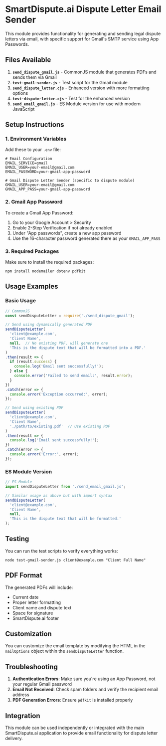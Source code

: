 # SmartDispute.ai Dispute Letter Email Sender

This module provides functionality for generating and sending legal dispute letters via email, with specific support for Gmail's SMTP service using App Passwords.

## Files Available

1. **`send_dispute_gmail.js`** - CommonJS module that generates PDFs and sends them via Gmail
2. **`test-gmail-sender.js`** - Test script for the Gmail module
3. **`send_dispute_letter.cjs`** - Enhanced version with more formatting options
4. **`test-dispute-letter.cjs`** - Test for the enhanced version
5. **`send_email_gmail.js`** - ES Module version for use with modern JavaScript

## Setup Instructions

### 1. Environment Variables

Add these to your `.env` file:

```
# Email Configuration
EMAIL_SERVICE=gmail
EMAIL_USER=your-email@gmail.com
EMAIL_PASSWORD=your-gmail-app-password

# Gmail Dispute Letter Sender (specific to dispute module)
GMAIL_USER=your-email@gmail.com
GMAIL_APP_PASS=your-gmail-app-password
```

### 2. Gmail App Password

To create a Gmail App Password:
1. Go to your Google Account > Security
2. Enable 2-Step Verification if not already enabled
3. Under "App passwords", create a new app password
4. Use the 16-character password generated there as your `GMAIL_APP_PASS`

### 3. Required Packages

Make sure to install the required packages:

```
npm install nodemailer dotenv pdfkit
```

## Usage Examples

### Basic Usage

```javascript
// CommonJS
const sendDisputeLetter = require('./send_dispute_gmail');

// Send using dynamically generated PDF
sendDisputeLetter(
  'client@example.com',
  'Client Name',
  null,  // No existing PDF, will generate one
  'This is the dispute text that will be formatted into a PDF.'
)
.then(result => {
  if (result.success) {
    console.log('Email sent successfully!');
  } else {
    console.error('Failed to send email:', result.error);
  }
})
.catch(error => {
  console.error('Exception occurred:', error);
});

// Send using existing PDF
sendDisputeLetter(
  'client@example.com',
  'Client Name',
  './path/to/existing.pdf'  // Use existing PDF
)
.then(result => {
  console.log('Email sent successfully!');
})
.catch(error => {
  console.error('Error:', error);
});
```

### ES Module Version

```javascript
// ES Module
import sendDisputeLetter from './send_email_gmail.js';

// Similar usage as above but with import syntax
sendDisputeLetter(
  'client@example.com',
  'Client Name',
  null,
  'This is the dispute text that will be formatted.'
);
```

## Testing

You can run the test scripts to verify everything works:

```
node test-gmail-sender.js client@example.com "Client Full Name"
```

## PDF Format

The generated PDFs will include:
- Current date
- Proper letter formatting
- Client name and dispute text
- Space for signature
- SmartDispute.ai footer

## Customization

You can customize the email template by modifying the HTML in the `mailOptions` object within the `sendDisputeLetter` function.

## Troubleshooting

1. **Authentication Errors**: Make sure you're using an App Password, not your regular Gmail password
2. **Email Not Received**: Check spam folders and verify the recipient email address
3. **PDF Generation Errors**: Ensure `pdfkit` is installed properly

## Integration

This module can be used independently or integrated with the main SmartDispute.ai application to provide email functionality for dispute letter delivery.